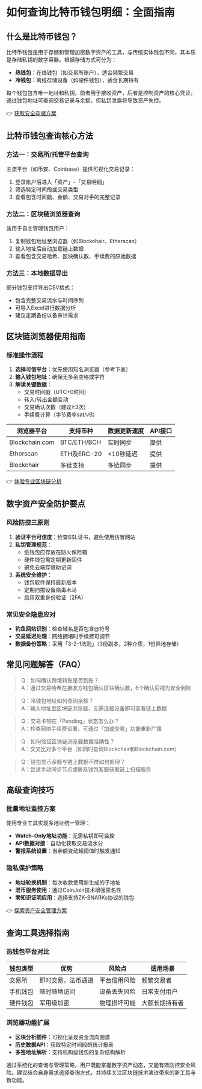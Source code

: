 # 如何查询比特币钱包明细：全面指南

## 什么是比特币钱包？
比特币钱包是用于存储和管理加密数字资产的工具，与传统实体钱包不同，其本质是存储私钥的数字容器。根据存储方式可分为：
- **热钱包**：在线钱包（如交易所账户），适合频繁交易
- **冷钱包**：离线存储设备（如硬件钱包），适合长期持有

每个钱包包含唯一地址和私钥，前者用于接收资产，后者是控制资产的核心凭证。通过钱包地址可查询交易记录与余额，但私钥泄露将导致资产失控。

👉 [获取安全存储方案](https://bit.ly/okx_welcome)

## 比特币钱包查询核心方法
### 方法一：交易所/托管平台查询
主流平台（如币安、Coinbase）提供可视化交易记录：
1. 登录账户后进入「资产」-「交易明细」
2. 筛选特定时间段或交易类型
3. 查看包含时间戳、金额、交易对手的完整记录

### 方法二：区块链浏览器查询
适用于自主管理钱包用户：
1. 复制钱包地址至浏览器（如Blockchair、Etherscan）
2. 输入地址后自动加载链上数据
3. 查看包含交易哈希、区块确认数、手续费的原始数据

### 方法三：本地数据导出
部分钱包支持导出CSV格式：
- 包含完整交易流水与时间序列
- 可导入Excel进行数据分析
- 建议定期备份以备审计需求

## 区块链浏览器使用指南
### 标准操作流程
1. **选择可信平台**：优先使用知名浏览器（参考下表）
2. **输入钱包地址**：确保无多余空格或字符
3. **解读关键数据**：
   - 交易时间戳（UTC+0时间）
   - 转入/转出金额变动
   - 交易确认次数（建议≥3次）
   - 手续费计算（字节费率sat/vB）

| 浏览器平台    | 支持币种       | 数据更新速度 | API接口 |
|---------------|----------------|--------------|---------|
| Blockchain.com| BTC/ETH/BCH    | 实时同步     | 提供    |
| Etherscan     | ETH及ERC-20    | <10秒延迟    | 提供    |
| Blockchair    | 多链支持       | 多链同步     | 提供    |

👉 [体验专业区块链分析](https://bit.ly/okx_welcome)

## 数字资产安全防护要点
### 风险防控三原则
1. **验证平台可信度**：检查SSL证书，避免使用仿冒网站
2. **私钥管理规范**：
   - 纸钱包应存放在防火保险箱
   - 硬件钱包需定期更新固件
   - 避免云端存储助记词
3. **系统安全维护**：
   - 钱包软件保持最新版本
   - 定期扫描设备病毒木马
   - 启用双重身份验证（2FA）

### 常见安全隐患应对
- **钓鱼网站识别**：检查域名是否包含@符号
- **交易延迟处理**：网络拥堵时手续费可调节
- **数据备份策略**：采用「3-2-1法则」（3份副本，2种介质，1份异地存储）

## 常见问题解答（FAQ）
> Q：如何确认跨境转账是否到账？  
A：通过交易哈希在接收方钱包确认区块确认数，6个确认后视为安全到账

> Q：冷钱包地址如何查询余额？  
A：输入地址至区块链浏览器，无需连接设备即可查看链上数据

> Q：交易卡顿在「Pending」状态怎么办？  
A：检查网络手续费设置，可通过「加速交易」功能重新广播

> Q：如何验证区块链浏览器数据准确性？  
A：交叉比对多个平台（如同时查询Blockchair和Blockchain.com）

> Q：钱包显示余额与链上数据不符如何处理？  
A：尝试手动同步节点或联系钱包客服获取链上扫描服务

## 高级查询技巧
### 批量地址监控方案
使用专业工具实现多地址统一管理：
- **Watch-Only地址功能**：无需私钥即可监控
- **API数据对接**：自动化获取交易流水分
- **警报系统设置**：当余额变动超阈值时触发通知

### 隐私保护策略
- **地址轮换机制**：每次收款使用新生成的子地址
- **混币服务使用**：通过CoinJoin技术增强匿名性
- **零知识证明应用**：选择支持ZK-SNARKs协议的钱包

👉 [探索资产安全管理方案](https://bit.ly/okx_welcome)

## 查询工具选择指南
### 热钱包平台对比
| 钱包类型 | 优势                | 风险点            | 适用场景          |
|----------|---------------------|-------------------|-------------------|
| 交易所   | 即时交易，法币通道  | 平台信用风险      | 频繁交易者        |
| 手机钱包 | 随时随地访问        | 设备丢失风险      | 日常支付用户      |
| 硬件钱包 | 军用级加密          | 物理损坏可能      | 大额长期持有者    |

### 浏览器功能扩展
- **区块分析插件**：可视化呈现资金流向图谱
- **历史数据API**：获取特定时间段的统计报表
- **多签地址解析**：支持机构级钱包的复杂结构解析

通过系统化的查询与管理策略，用户既能掌握数字资产动态，又能有效防控安全风险。建议结合自身需求选择查询方式，并持续关注区块链技术演进带来的新工具与新功能。